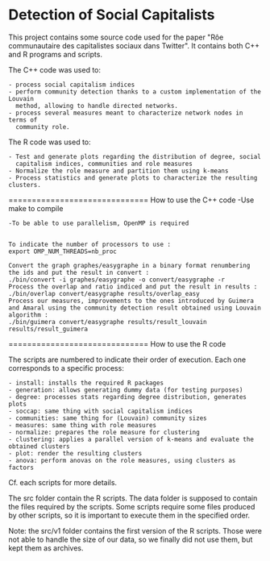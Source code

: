 Detection of Social Capitalists
==============================

This project contains some source code used for the paper "Rôe communautaire des 
capitalistes sociaux dans Twitter". It contains both C++ and R programs and scripts.

The C++ code was used to:

	- process social capitalism indices
	- perform community detection thanks to a custom implementation of the Louvain
	  method, allowing to handle directed networks.
	- process several measures meant to characterize network nodes in terms of
	  community role.

The R code was used to:

	- Test and generate plots regarding the distribution of degree, social 
	  capitalism indices, communities and role measures
	- Normalize the role measure and partition them using k-means
	- Process statistics and generate plots to characterize the resulting clusters.
	
==============================
How to use the C++ code
	-Use make to compile

	-To be able to use parallelism, OpenMP is required


	To indicate the number of processors to use :
	export OMP_NUM_THREADS=nb_proc

	Convert the graph graphes/easygraphe in a binary format renumbering the ids and put the result in convert :
	./bin/convert -i graphes/easygraphe -o convert/easygraphe -r
	Process the overlap and ratio indiced and put the result in results :
	./bin/overlap convert/easygraphe results/overlap_easy
	Process our measures, improvements to the ones introduced by Guimera and Amaral using the community detection result obtained using Louvain algorithm :
	./bin/guimera convert/easygraphe results/result_louvain results/result_guimera	
		
==============================
How to use the R code
	
The scripts are numbered to indicate their order of execution. Each one corresponds
to a specific process:

	- install: installs the required R packages
	- generation: allows generating dummy data (for testing purposes)
	- degree: processes stats regarding degree distribution, generates plots
	- soccap: same thing with social capitalism indices
	- communities: same thing for (Louvain) community sizes
	- measures:	same thing with role measures
	- normalize: prepares the role measure for clustering
	- clustering: applies a parallel version of k-means and evaluate the obtained clusters
	- plot: render the resulting clusters
	- anova: perform anovas on the role measures, using clusters as factors

Cf. each scripts for more details.

The src folder contain the R scripts. The data folder is supposed to contain the 
files required by the scripts. Some scripts require some files produced by other 
scripts, so it is important to execute them in the specified order.

Note: the src/v1 folder contains the first version of the R scripts. Those were
not able to handle the size of our data, so we finally did not use them, but kept 
them as archives.
